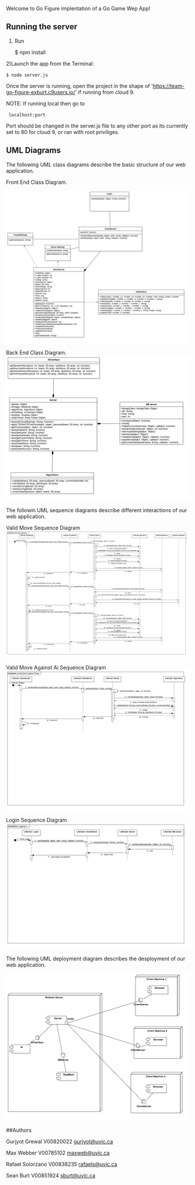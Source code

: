 Welcome to Go Figure implentation of a Go Game Wep App!


## Running the server


1) Run

    $ npm install 

2)Launch the app from the Terminal:

    $ node server.js

Once the server is running, open the project in the shape of 'https://team-go-figure-exburt.c9users.io/' if running from cloud 9.

NOTE: 
If running local then go to

     localhost:port

 Port should be changed in the server.js file to any other port as its currently set to 80 for cloud 9, or ran with root priviliges. 
 
## UML Diagrams
 
 The following UML class diagrams describe the basic structure of our web application.

 Front End Class Diagram.

 ![Basic Class Diagram](/docs/front_end.jpg "Front End Class Diagram")


 Back End Class Diagram.
 ![Basic Class Diagram](/docs/back_end.jpg "Back End Class Diagram")


 The followin UML sequence diagrams describe different interactions of our web application.


 Valid Move Sequence Diagram
  ![Basic Class Diagram](/docs/valid_move_sequence.jpg "Valid Move Sequence Diagram")

 Valid Move Against Ai Sequence Diagram
  ![Basic Class Diagram](/docs/valid_move_ai_sequence.jpg "Valid Move Agains Ai Sequence Diagram")

 Login Sequence Diagram
  ![Basic Class Diagram](/docs/login_sequence.jpg "Login Sequence Diagram")

  The following UML deployment diagram describes the desployment of our web application.

   ![Basic Class Diagram](/docs/deployment_diagram.jpg "Deployment Diagram")
 
 
##Authors
 
Gurjyot Grewal
V00820022
gurjyot@uvic.ca

Max Webber
V00785102
maxweb@uvic.ca

Rafael Solorzano
V00838235
rafaels@uvic.ca

Sean Burt
V00851924
sburt@uvic.ca

 
 
